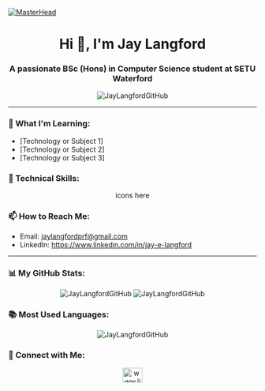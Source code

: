 [![MasterHead](https://user-images.githubusercontent.com/67194519/173735367-b75edb3b-61ec-4323-a10f-5d98e1d7b97a.gif)](https://github.com/JayLangfordGitHub)
<h1 align="center">Hi 👋, I'm Jay Langford</h1>
<h3 align="center">A passionate BSc (Hons) in Computer Science student at SETU Waterford</h3>

<p align="center"> <img src="https://komarev.com/ghpvc/?username=JayLangfordGitHub&label=Profile%20views&color=0e75b6&style=flat-square" alt="JayLangfordGitHub" /> </p>

---

### 🌱 What I'm Learning:
- [Technology or Subject 1]
- [Technology or Subject 2]
- [Technology or Subject 3]

### 💼 Technical Skills:
<p align="center">
icons here
</p>

### 📫 How to Reach Me:
- Email: jaylangfordprf@gmail.com
- LinkedIn: https://www.linkedin.com/in/jay-e-langford

---

### 📊 My GitHub Stats:
<p align="center">
    <img src="https://github-readme-stats.vercel.app/api?username=JayLangfordGitHub&show_icons=true&theme=radical" alt="JayLangfordGitHub" />
    <img src="https://github-readme-streak-stats.herokuapp.com/?user=JayLangfordGitHub&theme=radical" alt="JayLangfordGitHub" />
</p>

### 📚 Most Used Languages:
<p align="center">
    <img src="https://github-readme-stats.vercel.app/api/top-langs/?username=JayLangfordGitHub&layout=compact&theme=radical" alt="JayLangfordGitHub" />
</p>

### 🤝 Connect with Me:
<p align="center">
<a href="Your_LinkedIn_Profile" target="blank"><img src="LINKEDIN_ICON_LINK" alt="www.linkedin.com/in/jay-e-langford" height="30" width="40" /></a>
</p>

